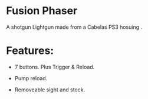# Fusion Phaser

A shotgun Lightgun made from a Cabelas PS3 hosuing .

# Features:

  - 7 buttons. Plus Trigger & Reload.

  - Pump reload.

  - Removeable sight and stock. 
